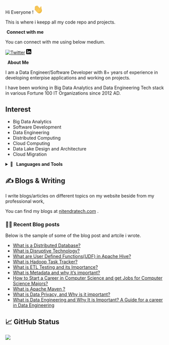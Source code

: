 Hi Everyone !<img src="https://github.com/nitendragautam/nitendragautam/raw/main/wave_gif.gif" width="30px">

This is where i keepp all my code repo and projects.


&nbsp;**Connect with me**

You can connect with me using below medium.

 [![Twitter][1.2]][1] [![LinkedIn][2.2]][2]


<b>&nbsp;&nbsp;About&nbsp;Me</b>
  <br/>

I am a Data Engineer/Software Developer with 8+ years of experience in developing enterpise applications and working on projects.

I have been working in Big Data Analytics and Data Engineering Tech stack in various Fortune 100 IT  Organizations since 2012 AD.
  
## Interest
* Big Data Analytics
* Software Development
* Data Engineering
* Distributed Computing
* Cloud Computing
* Data Lake Design and Architecture
* Cloud Migration



<details>

<summary><b>🔧 &nbsp;&nbsp;Languages&nbsp;and&nbsp;Tools</b></summary>
  <br/>
 <a href="https://aws.amazon.com" target="_blank"> <img src="https://raw.githubusercontent.com/devicons/devicon/master/icons/amazonwebservices/amazonwebservices-original-wordmark.svg" alt="aws" width="35" height="35"/> </a>
 <a href="https://www.gnu.org/software/bash/" target="_blank"> <img src="https://www.vectorlogo.zone/logos/gnu_bash/gnu_bash-icon.svg" alt="bash" width="35" height="35"/> </a> <a href="https://www.docker.com/" target="_blank"> <img src="https://raw.githubusercontent.com/devicons/devicon/master/icons/docker/docker-original-wordmark.svg" alt="docker" width="35" height="35"/> </a> <a href="https://git-scm.com/" target="_blank"> <img src="https://www.vectorlogo.zone/logos/git-scm/git-scm-icon.svg" alt="git" width="35" height="35"/> </a> <a href="https://kubernetes.io" target="_blank"> <img src="https://www.vectorlogo.zone/logos/kubernetes/kubernetes-icon.svg" alt="kubernetes" width="35" height="35"/> </a> <a href="https://www.jenkins.io" target="_blank"> <img src="https://www.vectorlogo.zone/logos/jenkins/jenkins-icon.svg" alt="jenkins" width="35" height="35"/> </a> <a href="https://www.linux.org/" target="_blank"> <img src="https://raw.githubusercontent.com/devicons/devicon/master/icons/linux/linux-original.svg" alt="linux" width="35" height="35"/> </a>

</details>

## &#x270d; Blogs & Writing

I write blogs/articles on different topics on my website beside from my professional work, 

You can find my blogs at [nitendratech.com](https://www.nitendratech.com/) .


### 🧑‍💻 Recent Blog posts

Below is the sample of some of the blog post and artcile i wrote.

<!-- BLOG-POST-LIST:START -->
- [What is a Distributed Database?](https://www.nitendratech.com/database/what-is-a-distributed-database/?utm_source=rss&utm_medium=rss&utm_campaign=what-is-a-distributed-database)
- [What is Disruptive Technology?](https://www.nitendratech.com/technology/disruptive-technology/?utm_source=rss&utm_medium=rss&utm_campaign=disruptive-technology)
- [What are User Defined Functions&lpar;UDF&rpar; in Apache Hive?](https://www.nitendratech.com/hive/user-defined-functions-udf-hive/?utm_source=rss&utm_medium=rss&utm_campaign=user-defined-functions-udf-hive)
- [What is Hadoop Task Tracker?](https://www.nitendratech.com/hadoop/what-is-hadoop-task-tracker/?utm_source=rss&utm_medium=rss&utm_campaign=what-is-hadoop-task-tracker)
- [What is ETL Testing and its Importance?](https://www.nitendratech.com/database/etl-testing/?utm_source=rss&utm_medium=rss&utm_campaign=etl-testing)
- [What is Metadata and why it’s important?](https://www.nitendratech.com/database/metadata-data-applications/?utm_source=rss&utm_medium=rss&utm_campaign=metadata-data-applications)
- [How to Start a Career in Computer Science and get Jobs for Computer Science Majors?](https://www.nitendratech.com/programming/career-computer-science/?utm_source=rss&utm_medium=rss&utm_campaign=career-computer-science)
- [What is Apache Maven ?](https://www.nitendratech.com/programming/apache-maven/?utm_source=rss&utm_medium=rss&utm_campaign=apache-maven)
- [What is Data Privacy, and Why is it important?](https://www.nitendratech.com/datascience/data-privacy/?utm_source=rss&utm_medium=rss&utm_campaign=data-privacy)
- [What is Data Engineering and Why It is Important? A Guide for a career in Data Engineering](https://www.nitendratech.com/datascience/data-engineering/?utm_source=rss&utm_medium=rss&utm_campaign=data-engineering)
<!-- BLOG-POST-LIST:END -->

## &#x1f4c8; GitHub Status

<a href="https://github.com/nitendragautam/nitendragautam">
  <img align="center" src="https://github-readme-stats.vercel.app/api/top-langs/?username=nitendragautam&hide=java,html,tex&title_color=ffffff&text_color=c9cacc&icon_color=2bbc8a&bg_color=1d1f21&langs_count=3" />
</a>

<!-- links to social media icons -->
<!-- icons without padding -->
[1.2]: http://i.imgur.com/wWzX9uB.png 
[2.2]: https://raw.githubusercontent.com/nitendragautam/nitendragautam/master/social/linkedin-3-16.png 

<!-- links to your social media accounts -->
[1]: https://twitter.com/nitendra_tech
[2]: https://www.linkedin.com/in/nitendragautam/
